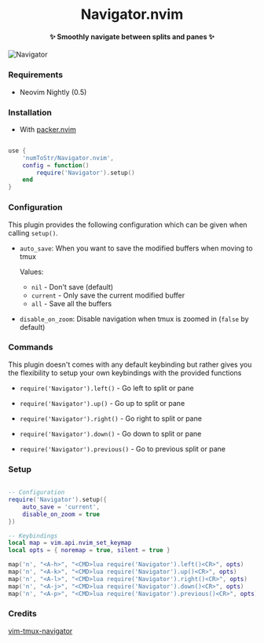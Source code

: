 <h1 align='center'>Navigator.nvim</h1>

<h4 align='center'>✨ Smoothly navigate between splits and panes ✨</h4>

![Navigator](https://user-images.githubusercontent.com/24727447/113504572-92f22180-9556-11eb-963a-218e17c13704.gif "Navigator navigating to the moon")

<!-- <p align='center'><a href="https://user-images.githubusercontent.com/24727447/113504213-4dccf000-9554-11eb-8dcb-43d13e20be59.mp4" target="_blank" >Source</a></p> -->

<!-- > Note: This plugin is a lua port of famous vim-tmux-navigator -->

### Requirements

-   Neovim Nightly (0.5)

### Installation

-   With [packer.nvim](https://github.com/wbthomason/packer.nvim)

```lua

use {
    'numToStr/Navigator.nvim',
    config = function()
        require('Navigator').setup()
    end
}

```

### Configuration

This plugin provides the following configuration which can be given when calling `setup()`.

-   `auto_save`: When you want to save the modified buffers when moving to tmux

    Values:

    -   `nil` - Don't save (default)
    -   `current` - Only save the current modified buffer
    -   `all` - Save all the buffers

-   `disable_on_zoom`: Disable navigation when tmux is zoomed in (`false` by default)

### Commands

This plugin doesn't comes with any default keybinding but rather gives you the flexibility to setup your own keybindings with the provided functions

-   `require('Navigator').left()` - Go left to split or pane

-   `require('Navigator').up()` - Go up to split or pane

-   `require('Navigator').right()` - Go right to split or pane

-   `require('Navigator').down()` - Go down to split or pane

-   `require('Navigator').previous()` - Go to previous split or pane

### Setup

```lua

-- Configuration
require('Navigator').setup({
    auto_save = 'current',
    disable_on_zoom = true
})

-- Keybindings
local map = vim.api.nvim_set_keymap
local opts = { noremap = true, silent = true }

map('n', "<A-h>", "<CMD>lua require('Navigator').left()<CR>", opts)
map('n', "<A-k>", "<CMD>lua require('Navigator').up()<CR>", opts)
map('n', "<A-l>", "<CMD>lua require('Navigator').right()<CR>", opts)
map('n', "<A-j>", "<CMD>lua require('Navigator').down()<CR>", opts)
map('n', "<A-p>", "<CMD>lua require('Navigator').previous()<CR>", opts)
```

### Credits

[vim-tmux-navigator](https://github.com/christoomey/vim-tmux-navigator)
